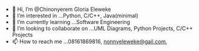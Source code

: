 - 👋 Hi, I’m @Chinonyerem Gloria Eleweke
- 👀 I’m interested in ...Python, C/C++, Java(minimal)
- 🌱 I’m currently learning ...Software Engineering
- 💞️ I’m looking to collaborate on ...UML Diagrams, Python Projects, C/C++ Projects
- 📫 How to reach me ...08161869816, nonnyeleweke@gail.com, 

<!---
Nonnyyyyyy/Nonnyyyyyy is a ✨ special ✨ repository because its `README.md` (this file) appears on your GitHub profile.
You can click the Preview link to take a look at your changes.
--->
